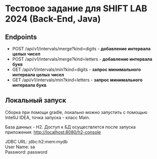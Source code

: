 # Тестовое задание для SHIFT LAB 2024 (Back-End, Java)
## Endpoints
+ POST /api/v1/intervals/merge?kind=digits - **добавление интервала целых чисел**
+ POST /api/v1/intervals/merge?kind=letters - **добавление интервала букв**
+ GET /api/v1/intervals/min?kind=digits - **запрос минимального интервала целых чисел**
+ GET /api/v1/intervals/min?kind=letters - **запрос минимального интервала букв**
## Локальный запуск
Сборка при помощи gradle, локально можно запустить с помощью IntelliJ IDEA, точка запуска - класс Main.


База данных - H2. Доступ к БД осуществлется после запуска приложения: <http://localhost:8080/h2-console>

JDBC URL: jdbc:h2:mem:mydb  
User Name: sa  
Password: password  
